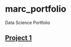 # marc_portfolio
Data Science Portfolio

## [Project 1](https://raw.githubusercontent.com/marcdugu/ML_CosmicStrings_project/main/ML_report.pdf)
